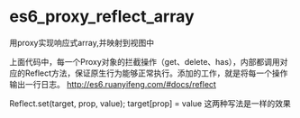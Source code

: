 # es6_proxy_reflect_array
用proxy实现响应式array,并映射到视图中


上面代码中，每一个Proxy对象的拦截操作（get、delete、has），内部都调用对应的Reflect方法，保证原生行为能够正常执行。添加的工作，就是将每一个操作输出一行日志。
http://es6.ruanyifeng.com/#docs/reflect

Reflect.set(target, prop, value); target[prop] = value 
这两种写法是一样的效果